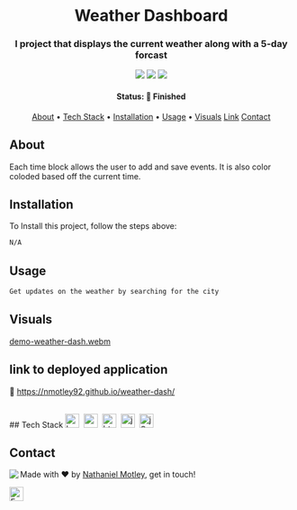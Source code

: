 <h1 align="center">
	Weather Dashboard
</h1>

<h3 align="center">
	I project that displays the current weather along with a 5-day forcast
</h3>

<p align="center">
	<img src="https://img.shields.io/github/last-commit/Nmotley92/day-plan?color=green"/>
	<img src="https://img.shields.io/github/languages/count/Nmotley92/day-plan?color=green"/>
	<img src="https://img.shields.io/github/contributors/Nmotley92/day-plan?color=green"/>
</p>

<h4 align="center">
	Status: 🚀 Finished
</h4>

<p align="center">
	<a href="#about">About</a> •
	<a href="#tech-stack">Tech Stack</a> •
	<a href="#installation">Installation</a> •
	<a href="#usage">Usage</a> • 
    <a href="visuals">Visuals</a>
    <a href="#link">Link</a>
	<a href="#contact">Contact</a>
    
</p>

## About
Each time block allows the user to add and save events.  It is also color coloded based off the current time.  

## Installation
To Install this project, follow the steps above:
```bash
N/A
```
## Usage
```bash
Get updates on the weather by searching for the city

```
## Visuals
[demo-weather-dash.webm](https://user-images.githubusercontent.com/114119193/203220842-ff4240f6-71d2-41b6-bd5a-89363b0ebde1.webm)


## link to deployed application
:link: https://nmotley92.github.io/weather-dash/



<br clear="left"/>
## Tech Stack
<img src="https://img.shields.io/badge/Bootstrap-05122A?style=flat&logo=bootstrap" alt="bootstrap Badge" height="25">&nbsp;
<img src="https://img.shields.io/badge/Css3-05122A?style=flat&logo=css3" alt="css3 Badge" height="25">&nbsp;
<img src="https://img.shields.io/badge/Html5-05122A?style=flat&logo=html5" alt="html5 Badge" height="25">&nbsp;
<img src="https://img.shields.io/badge/Javascript-05122A?style=flat&logo=javascript" alt="javascript Badge" height="25">&nbsp;
<img src="https://img.shields.io/badge/Jquery-05122A?style=flat&logo=jQuery" alt="jQuery Badge" height="25">&nbsp;

## Contact
<img align="left" src="https://avatars.githubusercontent.com/Nmotley92?size=100">

Made with ❤️ by [Nathaniel Motley](https://github.com/Nmotley92), get in touch!

<a href="mailto:nmotley92@gmail.com" target="_blank"><img src="https://img.shields.io/badge/Email-D14836?style=flat&logo=gmail&logoColor=white" alt="Email Badge" height="25"></a>&nbsp;

<br clear="left"/>
